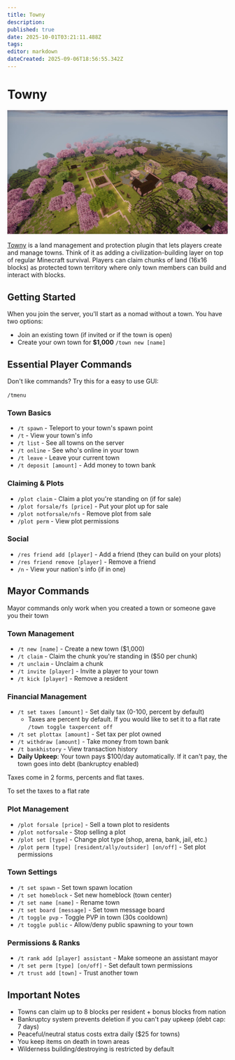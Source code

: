 ```yaml
---
title: Towny
description: 
published: true
date: 2025-10-01T03:21:11.488Z
tags: 
editor: markdown
dateCreated: 2025-09-06T18:56:55.342Z
---
```


# Towny
![Towny Town](/towny-solterra.jpg)

[Towny](https://townyadvanced.github.io/) is a land management and protection plugin that lets players create and manage towns. Think of it as adding a civilization-building layer on top of regular Minecraft survival. Players can claim chunks of land (16x16 blocks) as protected town territory where only town members can build and interact with blocks.


## Getting Started

When you join the server, you'll start as a nomad without a town. You have two options:
- Join an existing town (if invited or if the town is open)
- Create your own town for **$1,000**  `/town new [name]`


## Essential Player Commands

Don't like commands? Try this for a easy to use GUI: 

`/tmenu`

### Town Basics
- `/t spawn` - Teleport to your town's spawn point
- `/t` - View your town's info
- `/t list` - See all towns on the server
- `/t online` - See who's online in your town
- `/t leave` - Leave your current town
- `/t deposit [amount]` - Add money to town bank

### Claiming & Plots
- `/plot claim` - Claim a plot you're standing on (if for sale)
- `/plot forsale/fs [price]` - Put your plot up for sale
- `/plot notforsale/nfs` - Remove plot from sale
- `/plot perm` - View plot permissions

### Social
- `/res friend add [player]` - Add a friend (they can build on your plots)
- `/res friend remove [player]` - Remove a friend
- `/n` - View your nation's info (if in one)

## Mayor Commands
Mayor commands only work when you created a town or someone gave you their town

### Town Management
- `/t new [name]` - Create a new town ($1,000)
- `/t claim` - Claim the chunk you're standing in ($50 per chunk)
- `/t unclaim` - Unclaim a chunk
- `/t invite [player]` - Invite a player to your town
- `/t kick [player]` - Remove a resident

### Financial Management

- `/t set taxes [amount]` - Set daily tax (0-100, percent by default)
	- Taxes are percent by default. If you would like to set it to a flat rate `/town toggle taxpercent off`
- `/t set plottax [amount]` - Set tax per plot owned
- `/t withdraw [amount]` - Take money from town bank
- `/t bankhistory` - View transaction history
- **Daily Upkeep**: Your town pays $100/day automatically. If it can't pay, the town goes into debt (bankruptcy enabled)

Taxes come in 2 forms, percents and flat taxes.

To set the taxes to a flat rate



### Plot Management
- `/plot forsale [price]` - Sell a town plot to residents
- `/plot notforsale` - Stop selling a plot
- `/plot set [type]` - Change plot type (shop, arena, bank, jail, etc.)
- `/plot perm [type] [resident/ally/outsider] [on/off]` - Set plot permissions

### Town Settings
- `/t set spawn` - Set town spawn location
- `/t set homeblock` - Set new homeblock (town center)
- `/t set name [name]` - Rename town
- `/t set board [message]` - Set town message board
- `/t toggle pvp` - Toggle PVP in town (30s cooldown)
- `/t toggle public` - Allow/deny public spawning to your town

### Permissions & Ranks
- `/t rank add [player] assistant` - Make someone an assistant mayor
- `/t set perm [type] [on/off]` - Set default town permissions
- `/t trust add [town]` - Trust another town

## Important Notes
- Towns can claim up to 8 blocks per resident + bonus blocks from nation
- Bankruptcy system prevents deletion if you can't pay upkeep (debt cap: 7 days)
- Peaceful/neutral status costs extra daily ($25 for towns)
- You keep items on death in town areas
- Wilderness building/destroying is restricted by default